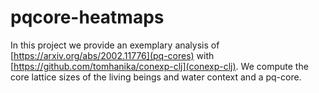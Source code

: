 # pqcore-heatmaps
In this project we provide an exemplary analysis of [https://arxiv.org/abs/2002.11776](pq-cores) with [https://github.com/tomhanika/conexp-clj](conexp-clj). We compute the core lattice sizes of the living beings and water context and a pq-core.

